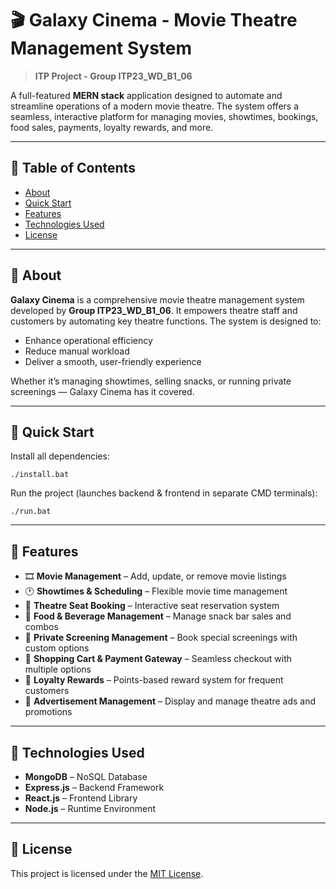 # 🎬 Galaxy Cinema - Movie Theatre Management System

> **ITP Project - Group ITP23\_WD\_B1\_06**

A full-featured **MERN stack** application designed to automate and streamline operations of a modern movie theatre. The system offers a seamless, interactive platform for managing movies, showtimes, bookings, food sales, payments, loyalty rewards, and more.

---

## 📑 Table of Contents

* [About](#about)
* [Quick Start](#quick-start)
* [Features](#features)
* [Technologies Used](#technologies-used)
* [License](#license)

---

## 📖 About

**Galaxy Cinema** is a comprehensive movie theatre management system developed by **Group ITP23\_WD\_B1\_06**. It empowers theatre staff and customers by automating key theatre functions. The system is designed to:

* Enhance operational efficiency
* Reduce manual workload
* Deliver a smooth, user-friendly experience

Whether it’s managing showtimes, selling snacks, or running private screenings — Galaxy Cinema has it covered.

---

## 🚀 Quick Start

Install all dependencies:

```
./install.bat
```

Run the project (launches backend & frontend in separate CMD terminals):

```
./run.bat
```

---

## 🎯 Features

* 🎞️ **Movie Management** – Add, update, or remove movie listings
* 🕐 **Showtimes & Scheduling** – Flexible movie time management
* 💺 **Theatre Seat Booking** – Interactive seat reservation system
* 🍿 **Food & Beverage Management** – Manage snack bar sales and combos
* 🎥 **Private Screening Management** – Book special screenings with custom options
* 🛒 **Shopping Cart & Payment Gateway** – Seamless checkout with multiple options
* 🌟 **Loyalty Rewards** – Points-based reward system for frequent customers
* 📢 **Advertisement Management** – Display and manage theatre ads and promotions

---

## 🧰 Technologies Used

* **MongoDB** – NoSQL Database
* **Express.js** – Backend Framework
* **React.js** – Frontend Library
* **Node.js** – Runtime Environment

---

## 📄 License

This project is licensed under the [MIT License](https://opensource.org/licenses/MIT).
